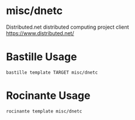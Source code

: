 # misc/dnetc
Distributed.net distributed computing project client
https://www.distributed.net/

# Bastille Usage
```shell
bastille template TARGET misc/dnetc
```

# Rocinante Usage
```shell
rocinante template misc/dnetc
```

